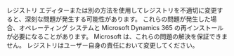 レジストリ エディターまたは別の方法を使用してレジストリを不適切に変更すると、深刻な問題が発生する可能性があります。 これらの問題が発生した場合、オペレーティング システムと Microsoft Dynamics 365 の再インストールが必要になることがあります。 Microsoft は、これらの問題の解決を保証できません。 レジストリはユーザー自身の責任において変更してください。